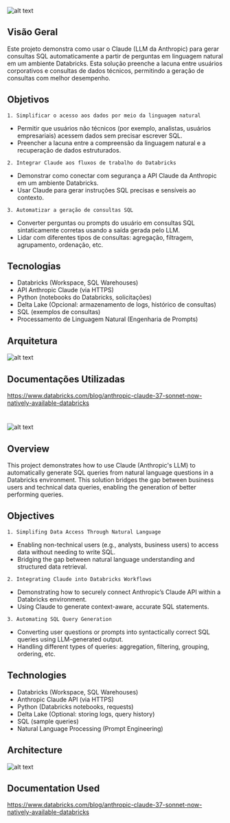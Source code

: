 ![alt text](claude.jpg)

## Visão Geral
Este projeto demonstra como usar o Claude (LLM da Anthropic) para gerar consultas SQL automaticamente a partir de perguntas em linguagem natural em um ambiente Databricks. Esta solução preenche a lacuna entre usuários corporativos e consultas de dados técnicos, permitindo a geração de consultas com melhor desempenho.
## Objetivos
`1. Simplificar o acesso aos dados por meio da linguagem natural`
  - Permitir que usuários não técnicos (por exemplo, analistas, usuários empresariais) acessem dados sem precisar escrever SQL.
  - Preencher a lacuna entre a compreensão da linguagem natural e a recuperação de dados estruturados.

`2. Integrar Claude aos fluxos de trabalho do Databricks`
  - Demonstrar como conectar com segurança a API Claude da Anthropic em um ambiente Databricks.
  - Usar Claude para gerar instruções SQL precisas e sensíveis ao contexto.

`3. Automatizar a geração de consultas SQL`
  - Converter perguntas ou prompts do usuário em consultas SQL sintaticamente corretas usando a saída gerada pelo LLM.
  - Lidar com diferentes tipos de consultas: agregação, filtragem, agrupamento, ordenação, etc.
## Tecnologias
- Databricks (Workspace, SQL Warehouses)
- API Anthropic Claude (via HTTPS)
- Python (notebooks do Databricks, solicitações)
- Delta Lake (Opcional: armazenamento de logs, histórico de consultas)
- SQL (exemplos de consultas)
- Processamento de Linguagem Natural (Engenharia de Prompts)
## Arquitetura
![alt text](architecture.png)

## Documentações Utilizadas
https://www.databricks.com/blog/anthropic-claude-37-sonnet-now-natively-available-databricks
#
#
#
![alt text](claude.jpg)

## Overview
This project demonstrates how to use Claude (Anthropic's LLM) to automatically generate SQL queries from natural language questions in a Databricks environment. This solution bridges the gap between business users and technical data queries, enabling the generation of better performing queries.
## Objectives
`1. Simplifing Data Access Through Natural Language`
  - Enabling non-technical users (e.g., analysts, business users) to access data without needing to write SQL.
  - Bridging the gap between natural language understanding and structured data retrieval.

`2. Integrating Claude into Databricks Workflows`
  - Demonstrating how to securely connect Anthropic’s Claude API within a Databricks environment.
  - Using Claude to generate context-aware, accurate SQL statements.

`3. Automating SQL Query Generation`
  - Converting user questions or prompts into syntactically correct SQL queries using LLM-generated output.
  - Handling different types of queries: aggregation, filtering, grouping, ordering, etc.
## Technologies
 - Databricks (Workspace, SQL Warehouses)
 - Anthropic Claude API (via HTTPS)
 - Python (Databricks notebooks, requests)
 - Delta Lake (Optional: storing logs, query history)
 - SQL (sample queries)
 - Natural Language Processing (Prompt Engineering)
 ## Architecture
![alt text](architecture-1.png)

 ## Documentation Used
 https://www.databricks.com/blog/anthropic-claude-37-sonnet-now-natively-available-databricks